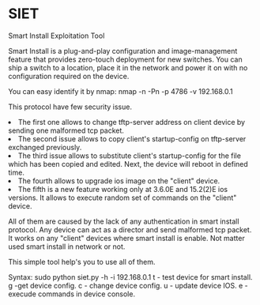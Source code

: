 # SIET
Smart Install Exploitation Tool

Smart Install is a plug-and-play configuration and image-management feature that provides zero-touch deployment for new switches. You can ship a switch to a location, place it in the network and power it on with no configuration required on the device.

You can easy identify it by nmap: 
nmap -n -Pn -p 4786 -v 192.168.0.1

This protocol have few security issue.
<li>The first one allows to change tftp-server address on client device by sending one malformed tcp packet.
<li>The second issue allows to copy client's startup-config on tftp-server exchanged previously.
<li>The third issue allows to substitute client's startup-config for the file which has been copied and edited. Next, the device will reboot in defined time.
<li>The fourth allows to upgrade ios image on the "client" device.
<li>The fifth is a new feature working only at 3.6.0E and 15.2(2)E ios versions. It allows to execute random set of commands on the "client" device.


All of them are caused by the lack of any authentication in smart install protocol. Any device can act as a director and send malformed tcp packet. It works on any "client" devices where smart install is enable. Not matter used smart install in network or not.

This simple tool help's you to use all of them.

Syntax: sudo python siet.py -h -i 192.168.0.1
  t - test device for smart install.
  g -get device config.
  c - change device config.
  u - update device IOS.
  e - execude commands in device console.
